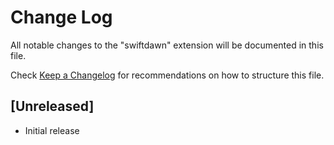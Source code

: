 # Change Log

All notable changes to the "swiftdawn" extension will be documented in this file.

Check [Keep a Changelog](http://keepachangelog.com/) for recommendations on how to structure this file.

## [Unreleased]

- Initial release